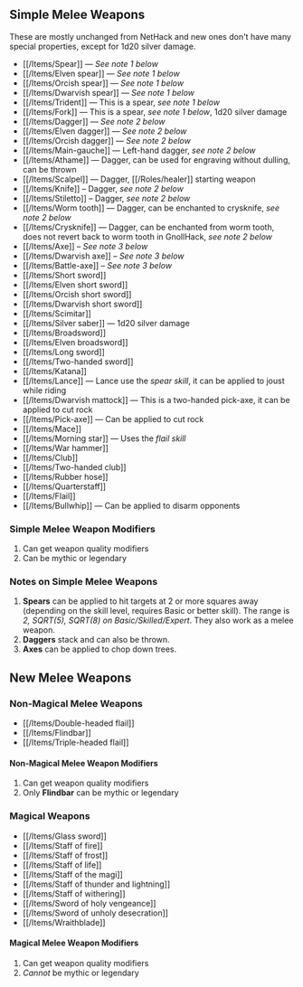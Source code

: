 ## Simple Melee Weapons

These are mostly unchanged from NetHack and new ones don't have many special properties, except for 1d20 silver damage.

- [[/Items/Spear]] — *See note 1 below*
- [[/Items/Elven spear]] — *See note 1 below*
- [[/Items/Orcish spear]] — *See note 1 below*
- [[/Items/Dwarvish spear]] — *See note 1 below*
- [[/Items/Trident]] — This is a spear, *see note 1 below*
- [[/Items/Fork]] — This is a spear, *see note 1 below*, 1d20 silver damage
- [[/Items/Dagger]] — *See note 2 below*
- [[/Items/Elven dagger]] — *See note 2 below*
- [[/Items/Orcish dagger]] — *See note 2 below*
- [[/Items/Main-gauche]] — Left-hand dagger, *see note 2 below*
- [[/Items/Athame]] — Dagger, can be used for engraving without dulling, can be thrown
- [[/Items/Scalpel]] — Dagger, [[/Roles/healer]] starting weapon
- [[/Items/Knife]] – Dagger, *see note 2 below*
- [[/Items/Stiletto]] – Dagger, *see note 2 below*
- [[/Items/Worm tooth]] — Dagger, can be enchanted to crysknife, *see note 2 below*
- [[/Items/Crysknife]] — Dagger, can be enchanted from worm tooth, does not revert back to worm tooth in GnollHack, *see note 2 below*
- [[/Items/Axe]] – *See note 3 below*
- [[/Items/Dwarvish axe]] – *See note 3 below*
- [[/Items/Battle-axe]] – *See note 3 below*
- [[/Items/Short sword]]
- [[/Items/Elven short sword]]
- [[/Items/Orcish short sword]]
- [[/Items/Dwarvish short sword]]
- [[/Items/Scimitar]]
- [[/Items/Silver saber]] — 1d20 silver damage
- [[/Items/Broadsword]]
- [[/Items/Elven broadsword]]
- [[/Items/Long sword]]
- [[/Items/Two-handed sword]]
- [[/Items/Katana]]
- [[/Items/Lance]] — Lance use the *spear skill*, it can be applied to joust while riding
- [[/Items/Dwarvish mattock]] — This is a two-handed pick-axe, it can be applied to cut rock
- [[/Items/Pick-axe]] — Can be applied to cut rock
- [[/Items/Mace]]
- [[/Items/Morning star]] — Uses the *flail skill*
- [[/Items/War hammer]]
- [[/Items/Club]]
- [[/Items/Two-handed club]]
- [[/Items/Rubber hose]]
- [[/Items/Quarterstaff]]
- [[/Items/Flail]]
- [[/Items/Bullwhip]] — Can be applied to disarm opponents

### Simple Melee Weapon Modifiers

1. Can get weapon quality modifiers
2. Can be mythic or legendary

### Notes on Simple Melee Weapons

1. **Spears** can be applied to hit targets at 2 or more squares away (depending on the skill level, requires Basic or better skill). The range is *2, SQRT(5), SQRT(8) on Basic/Skilled/Expert*. They also work as a melee weapon.
2. **Daggers** stack and can also be thrown.
3. **Axes** can be applied to chop down trees.

## New Melee Weapons

### Non-Magical Melee Weapons

- [[/Items/Double-headed flail]]
- [[/Items/Flindbar]]
- [[/Items/Triple-headed flail]]

#### Non-Magical Melee Weapon Modifiers

1. Can get weapon quality modifiers
2. Only **Flindbar** can be mythic or legendary

### Magical Weapons

- [[/Items/Glass sword]]
- [[/Items/Staff of fire]]
- [[/Items/Staff of frost]]
- [[/Items/Staff of life]]
- [[/Items/Staff of the magi]]
- [[/Items/Staff of thunder and lightning]]
- [[/Items/Staff of withering]]
- [[/Items/Sword of holy vengeance]]
- [[/Items/Sword of unholy desecration]]
- [[/Items/Wraithblade]]

#### Magical Melee Weapon Modifiers

1. Can get weapon quality modifiers
2. *Cannot* be mythic or legendary
